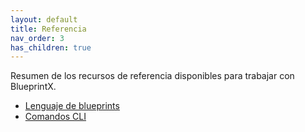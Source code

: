 ```yaml
---
layout: default
title: Referencia
nav_order: 3
has_children: true
---
```


Resumen de los recursos de referencia disponibles para trabajar con BlueprintX.

- [Lenguaje de blueprints](blueprint-format.html)
- [Comandos CLI](cli.html)
